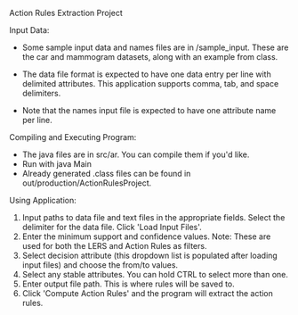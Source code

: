Action Rules Extraction Project


Input Data:

- Some sample input data and names files are in /sample_input. These are the car and mammogram datasets, along with an example from class.

- The data file format is expected to have one data entry per line with delimited attributes. This application supports
 comma, tab, and space delimiters.

- Note that the names input file is expected to have one attribute name per line.


Compiling and Executing Program:

- The java files are in src/ar. You can compile them if you'd like.
- Run with java Main
- Already generated .class files can be found in out/production/ActionRulesProject.


Using Application:

1. Input paths to data file and text files in the appropriate fields. Select the delimiter for the data file. Click 'Load Input Files'.
2. Enter the minimum support and confidence values. Note: These are used for both the LERS and Action Rules as filters.
3. Select decision attribute (this dropdown list is populated after loading input files) and choose the from/to values.
4. Select any stable attributes. You can hold CTRL to select more than one.
5. Enter output file path. This is where rules will be saved to.
6. Click 'Compute Action Rules' and the program will extract the action rules.


